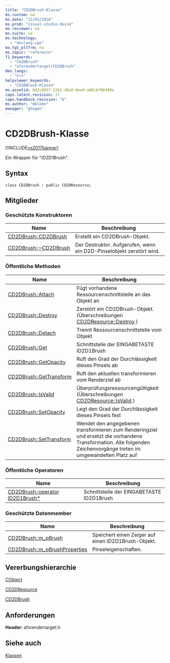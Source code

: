 ```yaml
---
title: "CD2DBrush-Klasse"
ms.custom: na
ms.date: "12/03/2016"
ms.prod: "visual-studio-dev14"
ms.reviewer: na
ms.suite: na
ms.technology: 
  - "devlang-cpp"
ms.tgt_pltfrm: na
ms.topic: "reference"
f1_keywords: 
  - "CD2DBrush"
  - "afxrendertarget/CD2DBrush"
dev_langs: 
  - "C++"
helpviewer_keywords: 
  - "CD2DBrush-Klasse"
ms.assetid: 0d2c0857-2261-48a8-8ee0-a88cbf08499a
caps.latest.revision: 17
caps.handback.revision: "6"
ms.author: "mblome"
manager: "ghogen"
---
```

# CD2DBrush-Klasse
[!INCLUDE[vs2017banner](../../assembler/inline/includes/vs2017banner.md)]

Ein Wrapper für "ID2D1Brush".  
  
## Syntax  
  
```  
class CD2DBrush : public CD2DResource;  
```  
  
## Mitglieder  
  
### Geschützte Konstruktoren  
  
|Name|Beschreibung|  
|----------|------------------|  
|[CD2DBrush::CD2DBrush](../Topic/CD2DBrush::CD2DBrush.md)|Erstellt ein CD2DBrush\-Objekt.|  
|[CD2DBrush::~CD2DBrush](../Topic/CD2DBrush::~CD2DBrush.md)|Der Destruktor.  Aufgerufen, wenn ein D2D\-Pinselobjekt zerstört wird.|  
  
### Öffentliche Methoden  
  
|Name|Beschreibung|  
|----------|------------------|  
|[CD2DBrush::Attach](../Topic/CD2DBrush::Attach.md)|Fügt vorhandene Ressourcenschnittstelle an das Objekt an|  
|[CD2DBrush::Destroy](../Topic/CD2DBrush::Destroy.md)|Zerstört ein CD2DBrush\-Objekt.  \(Überschreibungen [CD2DResource::Destroy](../Topic/CD2DResource::Destroy.md).\)|  
|[CD2DBrush::Detach](../Topic/CD2DBrush::Detach.md)|Trennt Ressourcenschnittstelle vom Objekt|  
|[CD2DBrush::Get](../Topic/CD2DBrush::Get.md)|Schnittstelle der EINGABETASTE ID2D1Brush|  
|[CD2DBrush::GetOpacity](../Topic/CD2DBrush::GetOpacity.md)|Ruft den Grad der Durchlässigkeit dieses Pinsels ab|  
|[CD2DBrush::GetTransform](../Topic/CD2DBrush::GetTransform.md)|Ruft den aktuellen transformieren vom Renderziel ab|  
|[CD2DBrush::IsValid](../Topic/CD2DBrush::IsValid.md)|Überprüfungsressourcengültigkeit \(Überschreibungen [CD2DResource::IsValid](../Topic/CD2DResource::IsValid.md).\)|  
|[CD2DBrush::SetOpacity](../Topic/CD2DBrush::SetOpacity.md)|Legt den Grad der Durchlässigkeit dieses Pinsels fest|  
|[CD2DBrush::SetTransform](../Topic/CD2DBrush::SetTransform.md)|Wendet den angegebenen transformieren zum Renderingziel und ersetzt die vorhandene Transformation.  Alle folgenden Zeichenvorgänge treten im umgewandelten Platz auf|  
  
### Öffentliche Operatoren  
  
|Name|Beschreibung|  
|----------|------------------|  
|[CD2DBrush::operator ID2D1Brush\*](../Topic/CD2DBrush::operator%20ID2D1Brush*.md)|Schnittstelle der EINGABETASTE ID2D1Brush|  
  
### Geschützte Datenmember  
  
|Name|Beschreibung|  
|----------|------------------|  
|[CD2DBrush::m\_pBrush](../Topic/CD2DBrush::m_pBrush.md)|Speichert einen Zeiger auf einen ID2D1Brush\-Objekt.|  
|[CD2DBrush::m\_pBrushProperties](../Topic/CD2DBrush::m_pBrushProperties.md)|Pinseleigenschaften.|  
  
## Vererbungshierarchie  
 [CObject](../../mfc/reference/cobject-class.md)  
  
 [CD2DResource](../../mfc/reference/cd2dresource-class.md)  
  
 [CD2DBrush](../../mfc/reference/cd2dbrush-class.md)  
  
## Anforderungen  
 **Header:**  afxrendertarget.h  
  
## Siehe auch  
 [Klassen](../../mfc/reference/mfc-classes.md)